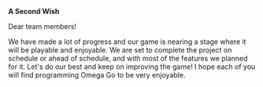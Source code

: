 **A Second Wish**

Dear team members!

We have made a lot of progress and our game is nearing a stage where it will be playable and enjoyable. 
We are set to complete the project on schedule or ahead of schedule, and with most of the features we planned for it.
Let's do our best and keep on improving the game! I hope each of you will find programming Omega Go to be very enjoyable.